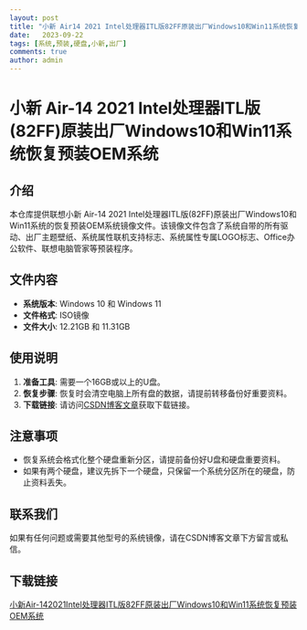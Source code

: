 ```yaml
---
layout: post
title: "小新 Air14 2021 Intel处理器ITL版82FF原装出厂Windows10和Win11系统恢复预装OEM系统"
date:   2023-09-22
tags: [系统,预装,硬盘,小新,出厂]
comments: true
author: admin
---
```

# 小新 Air-14 2021 Intel处理器ITL版(82FF)原装出厂Windows10和Win11系统恢复预装OEM系统

## 介绍

本仓库提供联想小新 Air-14 2021 Intel处理器ITL版(82FF)原装出厂Windows10和Win11系统的恢复预装OEM系统镜像文件。该镜像文件包含了系统自带的所有驱动、出厂主题壁纸、系统属性联机支持标志、系统属性专属LOGO标志、Office办公软件、联想电脑管家等预装程序。

## 文件内容

- **系统版本**: Windows 10 和 Windows 11
- **文件格式**: ISO镜像
- **文件大小**: 12.21GB 和 11.31GB

## 使用说明

1. **准备工具**: 需要一个16GB或以上的U盘。
2. **恢复步骤**: 恢复时会清空电脑上所有盘的数据，请提前转移备份好重要资料。
3. **下载链接**: 请访问[CSDN博客文章](https://blog.csdn.net/q17855069/article/details/134659698)获取下载链接。

## 注意事项

- 恢复系统会格式化整个硬盘重新分区，请提前备份好U盘和硬盘重要资料。
- 如果有两个硬盘，建议先拆下一个硬盘，只保留一个系统分区所在的硬盘，防止资料丢失。

## 联系我们

如果有任何问题或需要其他型号的系统镜像，请在CSDN博客文章下方留言或私信。

## 下载链接

[小新Air-142021Intel处理器ITL版82FF原装出厂Windows10和Win11系统恢复预装OEM系统](https://pan.quark.cn/s/67007375dea3)